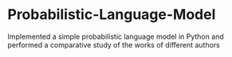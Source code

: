 # Probabilistic-Language-Model
 Implemented a simple probabilistic language model in Python and  performed a comparative study of the works of different authors 
